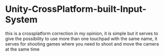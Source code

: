 # Unity-CrossPlatform-built-Input-System
this is a crossplatform correction in my opinion, it is simple but it serves to give the possibility to use more than one touchpad with the same name, it serves for shooting games where you need to shoot and move the camera at the same time
